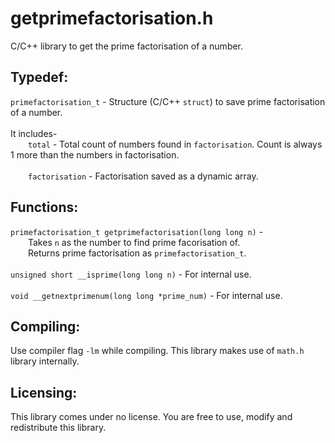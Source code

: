 # getprimefactorisation.h
C/C++ library to get the prime factorisation of a number.

## Typedef:
`primefactorisation_t` -  Structure (C/C++ `struct`) to save prime factorisation of a number.<br /><br />
It includes-<br />
  `total` - Total count of numbers found in `factorisation`. Count is always 1 more than the numbers in factorisation.<br />
  <br />
  `factorisation` - Factorisation saved as a dynamic array.<br />

## Functions:
`primefactorisation_t getprimefactorisation(long long n)` -<br />
  Takes `n` as the number to find prime facorisation of.<br />
  Returns prime factorisation as `primefactorisation_t`.<br /><br />
`unsigned short __isprime(long long n)` - For internal use.<br /><br />
`void __getnextprimenum(long long *prime_num)` - For internal use.<br />

## Compiling:
Use compiler flag `-lm` while compiling. This library makes use of `math.h` library internally.

## Licensing:
This library comes under no license. You are free to use, modify and redistribute this library.
